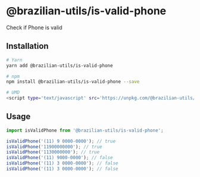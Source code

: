 # @brazilian-utils/is-valid-phone

Check if Phone is valid

## Installation

```sh
# Yarn
yarn add @brazilian-utils/is-valid-phone

# npm
npm install @brazilian-utils/is-valid-phone --save

# UMD
<script type='text/javascript' src='https://unpkg.com/@brazilian-utils/is-valid-phone/dist/index.umd.js'></script>
```

## Usage

```js
import isValidPhone from '@brazilian-utils/is-valid-phone';

isValidPhone('(11) 9 0000-0000'); // true
isValidPhone('11900000000'); // true
isValidPhone('1130000000'); // true
isValidPhone('(11) 9000-0000'); // false
isValidPhone('(11) 3 0000-0000'); // false
isValidPhone('(11) 3 0000-0000'); // false
```
